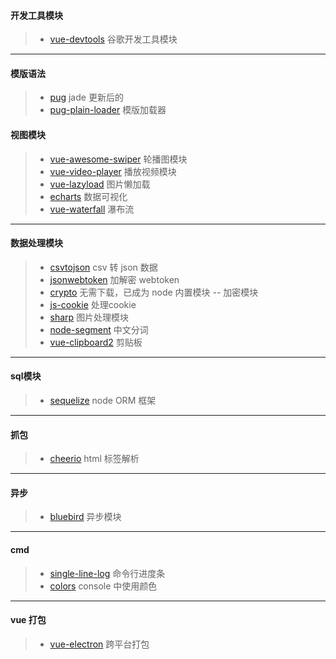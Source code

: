 #### 开发工具模块

> * [vue-devtools](https://github.com/vuejs/vue-devtools) 谷歌开发工具模块

---

#### 模版语法

> * [pug](https://www.npmjs.com/package/pug) jade 更新后的
> * [pug-plain-loader](https://www.npmjs.com/package/pug-plain-loader) 模版加载器

#### 视图模块

> * [vue-awesome-swiper](https://github.com/surmon-china/vue-awesome-swiper) 轮播图模块
> * [vue-video-player](https://github.com/surmon-china/vue-video-player) 播放视频模块
> * [vue-lazyload](https://github.com/hilongjw/vue-lazyload#readme) 图片懒加载
> * [echarts](https://www.npmjs.com/package/echarts) 数据可视化
> * [vue-waterfall](https://www.npmjs.com/package/vue-waterfall) 瀑布流
> 

---

#### 数据处理模块

> * [csvtojson](https://www.npmjs.com/package/csvtojson) csv 转 json 数据
> * [jsonwebtoken](https://www.npmjs.com/package/jsonwebtoken) 加解密 webtoken
> * [crypto](https://www.npmjs.com/package/crypto) 无需下载，已成为 node 内置模块 -- 加密模块
> * [js-cookie](https://www.npmjs.com/package/js-cookie) 处理cookie
> * [sharp](https://github.com/lovell/sharp) 图片处理模块
> * [node-segment](https://github.com/leizongmin/node-segment) 中文分词
> * [vue-clipboard2](https://www.npmjs.com/package/vue-clipboard2) 剪贴板

---

#### sql模块

> * [sequelize](https://www.npmjs.com/package/sequelize) node ORM 框架

---

#### 抓包

> * [cheerio](https://www.npmjs.com/package/cheerio) html 标签解析

---

#### 异步

> * [bluebird](https://www.npmjs.com/package/bluebird) 异步模块

---

#### cmd

> * [single-line-log](https://www.npmjs.com/package/single-line-log) 命令行进度条
> * [colors](https://www.npmjs.com/package/colors) console 中使用颜色

---

#### vue 打包

> * [vue-electron](https://www.npmjs.com/package/vue-electron)  跨平台打包
